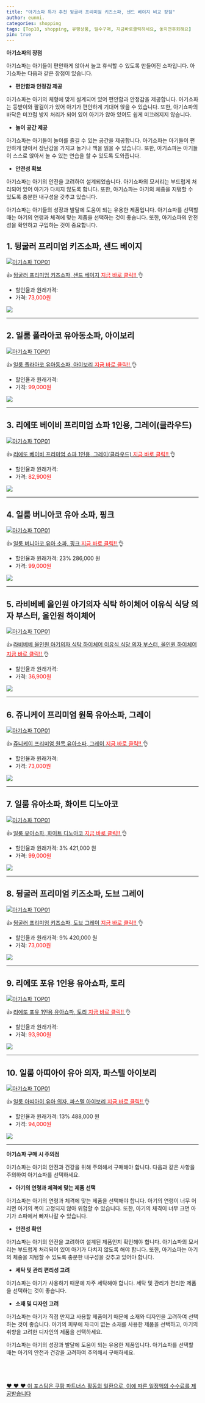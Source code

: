 ```yaml
---
title: "아기쇼파 특가 추천 뒹굴러 프리미엄 키즈소파, 샌드 베이지 비교 장점"
author: eunmi.
categories: shopping
tags: [Top10, shopping, 유행상품, 필수구매, 지금바로클릭하세요, 놓치면후회해요]
pin: true
---
```

**아기쇼파의 장점**

아기쇼파는 아기들이 편안하게 앉아서 놀고 휴식할 수 있도록 만들어진 소파입니다. 아기쇼파는 다음과 같은 장점이 있습니다.

* **편안함과 안정감 제공**

아기쇼파는 아기의 체형에 맞게 설계되어 있어 편안함과 안정감을 제공합니다. 아기쇼파는 등받이와 팔걸이가 있어 아기가 편안하게 기대어 앉을 수 있습니다. 또한, 아기쇼파의 바닥은 미끄럼 방지 처리가 되어 있어 아기가 앉아 있어도 쉽게 미끄러지지 않습니다.

* **놀이 공간 제공**

아기쇼파는 아기들이 놀이를 즐길 수 있는 공간을 제공합니다. 아기쇼파는 아기들이 편안하게 앉아서 장난감을 가지고 놀거나 책을 읽을 수 있습니다. 또한, 아기쇼파는 아기들이 스스로 앉아서 놀 수 있는 연습을 할 수 있도록 도와줍니다.

* **안전성 확보**

아기쇼파는 아기의 안전을 고려하여 설계되었습니다. 아기쇼파의 모서리는 부드럽게 처리되어 있어 아기가 다치지 않도록 합니다. 또한, 아기쇼파는 아기의 체중을 지탱할 수 있도록 충분한 내구성을 갖추고 있습니다.

아기쇼파는 아기들의 성장과 발달에 도움이 되는 유용한 제품입니다. 아기쇼파를 선택할 때는 아기의 연령과 체격에 맞는 제품을 선택하는 것이 좋습니다. 또한, 아기쇼파의 안전성을 확인하고 구입하는 것이 중요합니다.

   

## 1. 뒹굴러 프리미엄 키즈소파, 샌드 베이지

[![아기쇼파 TOP01](https://thumbnail6.coupangcdn.com/thumbnails/remote/230x230ex/image/retail/images/2019/05/02/17/9/91e1b6a9-2886-43e3-96d6-8f947c198f61.jpg)](https://link.coupang.com/re/AFFSDP?lptag=AF3617701&subid=GithubCoopas&pageKey=298955310&traceid=V0-153&itemId=673675421&vendorItemId=4737049225)


👍 [뒹굴러 프리미엄 키즈소파, 샌드 베이지 <font color=red> 지금 바로 클릭!! </font> ](https://link.coupang.com/re/AFFSDP?lptag=AF3617701&subid=GithubCoopas&pageKey=298955310&traceid=V0-153&itemId=673675421&vendorItemId=4737049225) 👌 


- 할인율과 원래가격: 
- 가격: <span style='color:red'>73,000원</span>

[![](/discount_price.png)](https://link.coupang.com/re/AFFSDP?lptag=AF3617701&subid=GithubCoopas&pageKey=298955310&traceid=V0-153&itemId=673675421&vendorItemId=4737049225)

---


   

## 2. 일룸 폴라아코 유아동소파, 아이보리

[![아기쇼파 TOP01](https://thumbnail8.coupangcdn.com/thumbnails/remote/230x230ex/image/retail/images/2017/07/26/10/9/13006c05-e20f-449e-84d5-fad64bcb94fe.jpg)](https://link.coupang.com/re/AFFSDP?lptag=AF3617701&subid=GithubCoopas&pageKey=28706368&traceid=V0-153&itemId=110178881&vendorItemId=3214838122)


👍 [일룸 폴라아코 유아동소파, 아이보리 <font color=red> 지금 바로 클릭!! </font> ](https://link.coupang.com/re/AFFSDP?lptag=AF3617701&subid=GithubCoopas&pageKey=28706368&traceid=V0-153&itemId=110178881&vendorItemId=3214838122) 👌 


- 할인율과 원래가격: 
- 가격: <span style='color:red'>99,000원</span>

[![](/discount_price.png)](https://link.coupang.com/re/AFFSDP?lptag=AF3617701&subid=GithubCoopas&pageKey=28706368&traceid=V0-153&itemId=110178881&vendorItemId=3214838122)

---


   

## 3. 리에또 베이비 프리미엄 쇼파 1인용, 그레이(클라우드)

[![아기쇼파 TOP01](https://thumbnail8.coupangcdn.com/thumbnails/remote/230x230ex/image/retail/images/2017/09/22/16/9/303d6e2c-b17e-4718-8fe6-902402fbc08f.jpg)](https://link.coupang.com/re/AFFSDP?lptag=AF3617701&subid=GithubCoopas&pageKey=38212141&traceid=V0-153&itemId=140864796&vendorItemId=3304013237)


👍 [리에또 베이비 프리미엄 쇼파 1인용, 그레이(클라우드) <font color=red> 지금 바로 클릭!! </font> ](https://link.coupang.com/re/AFFSDP?lptag=AF3617701&subid=GithubCoopas&pageKey=38212141&traceid=V0-153&itemId=140864796&vendorItemId=3304013237) 👌 


- 할인율과 원래가격: 
- 가격: <span style='color:red'>82,900원</span>

[![](/discount_price.png)](https://link.coupang.com/re/AFFSDP?lptag=AF3617701&subid=GithubCoopas&pageKey=38212141&traceid=V0-153&itemId=140864796&vendorItemId=3304013237)

---


   

## 4. 일룸 버니아코 유아 소파, 핑크

[![아기쇼파 TOP01](https://thumbnail8.coupangcdn.com/thumbnails/remote/230x230ex/image/retail/images/2017/07/04/18/0/46b60eb7-34e0-4594-a6cb-8f035481f55b.jpg)](https://link.coupang.com/re/AFFSDP?lptag=AF3617701&subid=GithubCoopas&pageKey=25922114&traceid=V0-153&itemId=100856949&vendorItemId=3186115042)


👍 [일룸 버니아코 유아 소파, 핑크 <font color=red> 지금 바로 클릭!! </font> ](https://link.coupang.com/re/AFFSDP?lptag=AF3617701&subid=GithubCoopas&pageKey=25922114&traceid=V0-153&itemId=100856949&vendorItemId=3186115042) 👌 


- 할인율과 원래가격: 23%  286,000   원
- 가격: <span style='color:red'>99,000원</span>

[![](/discount_price.png)](https://link.coupang.com/re/AFFSDP?lptag=AF3617701&subid=GithubCoopas&pageKey=25922114&traceid=V0-153&itemId=100856949&vendorItemId=3186115042)

---


   

## 5. 라비베베 올인원 아기의자 식탁 하이체어 이유식 식당 의자 부스터, 올인원 하이체어

[![아기쇼파 TOP01](https://thumbnail7.coupangcdn.com/thumbnails/remote/230x230ex/image/vendor_inventory/18c6/384b93c03f2548ebe77995873f5bef7011ed11a7fbdea3886127427ac179.jpg)](https://link.coupang.com/re/AFFSDP?lptag=AF3617701&subid=GithubCoopas&pageKey=7115894978&traceid=V0-153&itemId=17803160547&vendorItemId=84979069470)


👍 [라비베베 올인원 아기의자 식탁 하이체어 이유식 식당 의자 부스터, 올인원 하이체어 <font color=red> 지금 바로 클릭!! </font> ](https://link.coupang.com/re/AFFSDP?lptag=AF3617701&subid=GithubCoopas&pageKey=7115894978&traceid=V0-153&itemId=17803160547&vendorItemId=84979069470) 👌 


- 할인율과 원래가격: 
- 가격: <span style='color:red'>36,900원</span>

[![](/discount_price.png)](https://link.coupang.com/re/AFFSDP?lptag=AF3617701&subid=GithubCoopas&pageKey=7115894978&traceid=V0-153&itemId=17803160547&vendorItemId=84979069470)

---


   

## 6. 쥬니케이 프리미엄 원목 유아소파, 그레이

[![아기쇼파 TOP01](https://thumbnail7.coupangcdn.com/thumbnails/remote/230x230ex/image/vendor_inventory/9715/44b6c3255b1556b27c5071384683780950adb8b2d78bb05b0b136863ea55.jpeg)](https://link.coupang.com/re/AFFSDP?lptag=AF3617701&subid=GithubCoopas&pageKey=7520488278&traceid=V0-153&itemId=19723633094&vendorItemId=86818470746)


👍 [쥬니케이 프리미엄 원목 유아소파, 그레이 <font color=red> 지금 바로 클릭!! </font> ](https://link.coupang.com/re/AFFSDP?lptag=AF3617701&subid=GithubCoopas&pageKey=7520488278&traceid=V0-153&itemId=19723633094&vendorItemId=86818470746) 👌 


- 할인율과 원래가격: 
- 가격: <span style='color:red'>73,000원</span>

[![](/discount_price.png)](https://link.coupang.com/re/AFFSDP?lptag=AF3617701&subid=GithubCoopas&pageKey=7520488278&traceid=V0-153&itemId=19723633094&vendorItemId=86818470746)

---


   

## 7. 일룸 유아소파, 화이트 디노아코

[![아기쇼파 TOP01](https://thumbnail8.coupangcdn.com/thumbnails/remote/230x230ex/image/retail/images/2020/07/30/12/7/b6dbd095-7e7f-4d86-9a04-1a088f90a401.jpg)](https://link.coupang.com/re/AFFSDP?lptag=AF3617701&subid=GithubCoopas&pageKey=25922114&traceid=V0-153&itemId=2573463467&vendorItemId=71205474991)


👍 [일룸 유아소파, 화이트 디노아코 <font color=red> 지금 바로 클릭!! </font> ](https://link.coupang.com/re/AFFSDP?lptag=AF3617701&subid=GithubCoopas&pageKey=25922114&traceid=V0-153&itemId=2573463467&vendorItemId=71205474991) 👌 


- 할인율과 원래가격: 3%  421,000   원
- 가격: <span style='color:red'>99,000원</span>

[![](/discount_price.png)](https://link.coupang.com/re/AFFSDP?lptag=AF3617701&subid=GithubCoopas&pageKey=25922114&traceid=V0-153&itemId=2573463467&vendorItemId=71205474991)

---


   

## 8. 뒹굴러 프리미엄 키즈소파, 도브 그레이

[![아기쇼파 TOP01](https://thumbnail10.coupangcdn.com/thumbnails/remote/230x230ex/image/retail/images/2019/05/02/17/3/a4946314-85b6-43c6-8b3e-4501a7ce692a.jpg)](https://link.coupang.com/re/AFFSDP?lptag=AF3617701&subid=GithubCoopas&pageKey=298955310&traceid=V0-153&itemId=673675430&vendorItemId=4737049274)


👍 [뒹굴러 프리미엄 키즈소파, 도브 그레이 <font color=red> 지금 바로 클릭!! </font> ](https://link.coupang.com/re/AFFSDP?lptag=AF3617701&subid=GithubCoopas&pageKey=298955310&traceid=V0-153&itemId=673675430&vendorItemId=4737049274) 👌 


- 할인율과 원래가격: 9%  420,000   원
- 가격: <span style='color:red'>73,000원</span>

[![](/discount_price.png)](https://link.coupang.com/re/AFFSDP?lptag=AF3617701&subid=GithubCoopas&pageKey=298955310&traceid=V0-153&itemId=673675430&vendorItemId=4737049274)

---


   

## 9. 리에또 포유 1인용 유아쇼파, 토리

[![아기쇼파 TOP01](https://thumbnail10.coupangcdn.com/thumbnails/remote/230x230ex/image/retail/images/2019/07/04/12/5/40bcaa13-9b11-4e02-9e72-ea55b254e75a.jpg)](https://link.coupang.com/re/AFFSDP?lptag=AF3617701&subid=GithubCoopas&pageKey=252175258&traceid=V0-153&itemId=794725265&vendorItemId=5017536879)


👍 [리에또 포유 1인용 유아쇼파, 토리 <font color=red> 지금 바로 클릭!! </font> ](https://link.coupang.com/re/AFFSDP?lptag=AF3617701&subid=GithubCoopas&pageKey=252175258&traceid=V0-153&itemId=794725265&vendorItemId=5017536879) 👌 


- 할인율과 원래가격: 
- 가격: <span style='color:red'>93,900원</span>

[![](/discount_price.png)](https://link.coupang.com/re/AFFSDP?lptag=AF3617701&subid=GithubCoopas&pageKey=252175258&traceid=V0-153&itemId=794725265&vendorItemId=5017536879)

---


   

## 10. 일룸 아띠아이 유아 의자, 파스텔 아이보리

[![아기쇼파 TOP01](https://thumbnail8.coupangcdn.com/thumbnails/remote/230x230ex/image/retail/images/2019/05/24/15/6/68f5a9ea-a8c7-4580-ab9d-7bef3a796e77.jpg)](https://link.coupang.com/re/AFFSDP?lptag=AF3617701&subid=GithubCoopas&pageKey=230119202&traceid=V0-153&itemId=729751149&vendorItemId=4845593463)


👍 [일룸 아띠아이 유아 의자, 파스텔 아이보리 <font color=red> 지금 바로 클릭!! </font> ](https://link.coupang.com/re/AFFSDP?lptag=AF3617701&subid=GithubCoopas&pageKey=230119202&traceid=V0-153&itemId=729751149&vendorItemId=4845593463) 👌 


- 할인율과 원래가격: 13%  488,000   원
- 가격: <span style='color:red'>94,000원</span>

[![](/discount_price.png)](https://link.coupang.com/re/AFFSDP?lptag=AF3617701&subid=GithubCoopas&pageKey=230119202&traceid=V0-153&itemId=729751149&vendorItemId=4845593463)

---
**아기쇼파 구매 시 주의점**

아기쇼파는 아기의 안전과 건강을 위해 주의해서 구매해야 합니다. 다음과 같은 사항을 주의하여 아기쇼파를 선택하세요.

* **아기의 연령과 체격에 맞는 제품 선택**

아기쇼파는 아기의 연령과 체격에 맞는 제품을 선택해야 합니다. 아기의 연령이 너무 어리면 아기의 목이 고정되지 않아 위험할 수 있습니다. 또한, 아기의 체격이 너무 크면 아기가 쇼파에서 빠져나갈 수 있습니다.

* **안전성 확인**

아기쇼파는 아기의 안전을 고려하여 설계된 제품인지 확인해야 합니다. 아기쇼파의 모서리는 부드럽게 처리되어 있어 아기가 다치지 않도록 해야 합니다. 또한, 아기쇼파는 아기의 체중을 지탱할 수 있도록 충분한 내구성을 갖추고 있어야 합니다.

* **세탁 및 관리 편리성 고려**

아기쇼파는 아기가 사용하기 때문에 자주 세탁해야 합니다. 세탁 및 관리가 편리한 제품을 선택하는 것이 좋습니다.

* **소재 및 디자인 고려**

아기쇼파는 아기가 직접 만지고 사용할 제품이기 때문에 소재와 디자인을 고려하여 선택하는 것이 좋습니다. 아기의 피부에 자극이 없는 소재를 사용한 제품을 선택하고, 아기의 취향을 고려한 디자인의 제품을 선택하세요.

아기쇼파는 아기의 성장과 발달에 도움이 되는 유용한 제품입니다. 아기쇼파를 선택할 때는 아기의 안전과 건강을 고려하여 주의해서 구매하세요.<br><br><br><br><br> [ ❤ ❤ ❤ 이 포스팅은 쿠팡 파트너스 활동의 일환으로, 이에 따른 일정액의 수수료를 제공받습니다](https://link.coupang.com/a/bcEFyh)